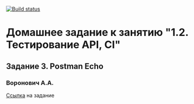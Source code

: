 [![Build status](https://ci.appveyor.com/api/projects/status/0ur5pwu0d2x9fha9/branch/master?svg=true)](https://ci.appveyor.com/project/valex182/api-1-2-2/branch/master)

# Домашнее задание к занятию "1.2. Тестирование API, CI"
## Задание 3. Postman Echo
### Воронович А.А.

[Ссылка](https://github.com/netology-code/aqa-homeworks/tree/master/api-ci#%D0%B7%D0%B0%D0%B4%D0%B0%D1%87%D0%B0-3---postman-echo) на задание
